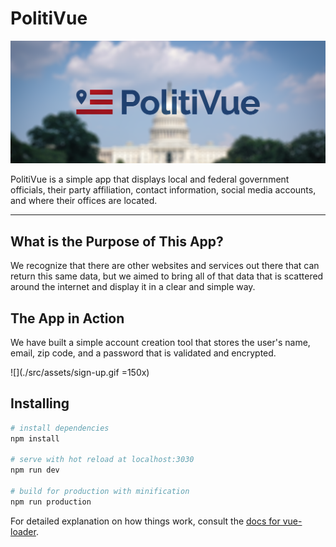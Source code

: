 # PolitiVue

![](./src/assets/readme-header.png)

PolitiVue is a simple app that displays local and federal government officials, 
their party affiliation, contact information, social media accounts, and where 
their offices are located. 

- - - -

## What is the Purpose of This App?

We recognize that there are other websites and services out there that can 
return this same data, but we aimed to bring all of that data that is scattered 
around the internet and display it in a clear and simple way. 

## The App in Action

We have built a simple account creation tool that stores the user's name, email,
zip code, and a password that is validated and encrypted.

![](./src/assets/sign-up.gif =150x)  


## Installing

``` bash
# install dependencies
npm install

# serve with hot reload at localhost:3030
npm run dev

# build for production with minification
npm run production
```

For detailed explanation on how things work, consult the 
[docs for vue-loader](http://vuejs.github.io/vue-loader).
